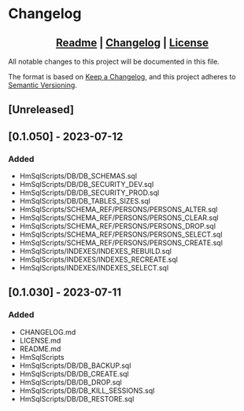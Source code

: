 # Changelog

## <div align="center"><b><a href="README.md">Readme</a> | <a href="CHANGELOG.md">Changelog</a> | <a href="LICENSE.md">License</a></b></div>

All notable changes to this project will be documented in this file.

The format is based on [Keep a Changelog](https://keepachangelog.com/),
and this project adheres to [Semantic Versioning](https://semver.org/).

## [Unreleased]

## [0.1.050] - 2023-07-12
### Added
- HmSqlScripts/DB/DB_SCHEMAS.sql
- HmSqlScripts/DB/DB_SECURITY_DEV.sql
- HmSqlScripts/DB/DB_SECURITY_PROD.sql
- HmSqlScripts/DB/DB_TABLES_SIZES.sql
- HmSqlScripts/SCHEMA_REF/PERSONS/PERSONS_ALTER.sql
- HmSqlScripts/SCHEMA_REF/PERSONS/PERSONS_CLEAR.sql
- HmSqlScripts/SCHEMA_REF/PERSONS/PERSONS_DROP.sql
- HmSqlScripts/SCHEMA_REF/PERSONS/PERSONS_SELECT.sql
- HmSqlScripts/SCHEMA_REF/PERSONS/PERSONS_CREATE.sql
- HmSqlScripts/INDEXES/INDEXES_REBUILD.sql
- HmSqlScripts/INDEXES/INDEXES_RECREATE.sql
- HmSqlScripts/INDEXES/INDEXES_SELECT.sql

## [0.1.030] - 2023-07-11
### Added
- CHANGELOG.md
- LICENSE.md
- README.md
- HmSqlScripts
- HmSqlScripts/DB/DB_BACKUP.sql
- HmSqlScripts/DB/DB_CREATE.sql
- HmSqlScripts/DB/DB_DROP.sql
- HmSqlScripts/DB/DB_KILL_SESSIONS.sql
- HmSqlScripts/DB/DB_RESTORE.sql
